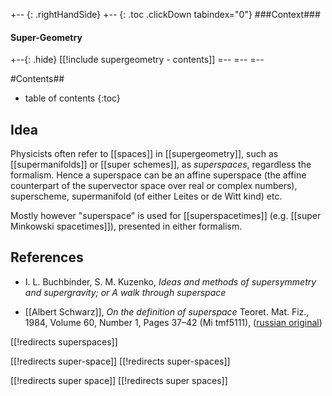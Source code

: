 
+-- {: .rightHandSide}
+-- {: .toc .clickDown tabindex="0"}
###Context###
#### Super-Geometry
+--{: .hide}
[[!include supergeometry - contents]]
=--
=--
=--


#Contents##
* table of contents
{:toc}


## Idea

Physicists often refer to [[spaces]] in [[supergeometry]], such as [[supermanifolds]] or [[super schemes]], as _superspaces_, regardless the formalism. Hence a superspace can be an affine superspace (the affine counterpart of the supervector space over real or complex numbers), superscheme, supermanifold (of either Leites or de Witt kind) etc.

Mostly however "superspace" is used for [[superspacetimes]] (e.g. [[super Minkowski spacetimes]]), presented in either formalism.

## References

* I. L. Buchbinder, S. M. Kuzenko, _Ideas and methods of supersymmetry and supergravity; or A walk through superspace_

* [[Albert Schwarz]], _On the definition of superspace_ Teoret. Mat. Fiz., 1984,  Volume 60,  Number 1, Pages 37&#8211;42   (Mi tmf5111), ([russian original](http://www.mathnet.ru/links/b12306f831b8c37d32d5ba8511d60c93/tmf5111.pdf))

[[!redirects superspaces]]

[[!redirects super-space]]
[[!redirects super-spaces]]

[[!redirects super space]]
[[!redirects super spaces]]